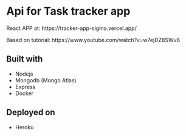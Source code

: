 # Api for Task tracker app
<p>React APP at: https://tracker-app-sigma.vercel.app/</p>
<p>Based on tutorial: https://www.youtube.com/watch?v=w7ejDZ8SWv8 </p>

 
## Built with
* Nodejs
* Mongodb (Mongo Atlas) 
* Express
* Docker


## Deployed on 
* Heroku
